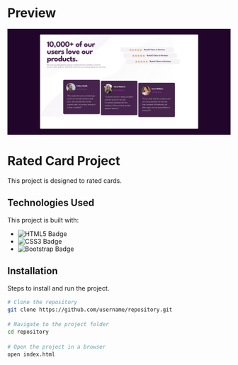# Preview
![Project preview](./Preview.png "Project Preview")

# Rated Card Project
This project is designed to rated cards.

## Technologies Used
This project is built with:
- ![HTML5 Badge](https://img.shields.io/badge/HTML5-E34F26?style=for-the-badge&logo=html5&logoColor=white)
- ![CSS3 Badge](https://img.shields.io/badge/CSS3-1572B6?style=for-the-badge&logo=css3&logoColor=white)
- ![Bootstrap Badge](https://img.shields.io/badge/Bootstrap-563D7C?style=for-the-badge&logo=bootstrap&logoColor=white)



## Installation
Steps to install and run the project.

```bash
# Clone the repository
git clone https://github.com/username/repository.git

# Navigate to the project folder
cd repository

# Open the project in a browser
open index.html
